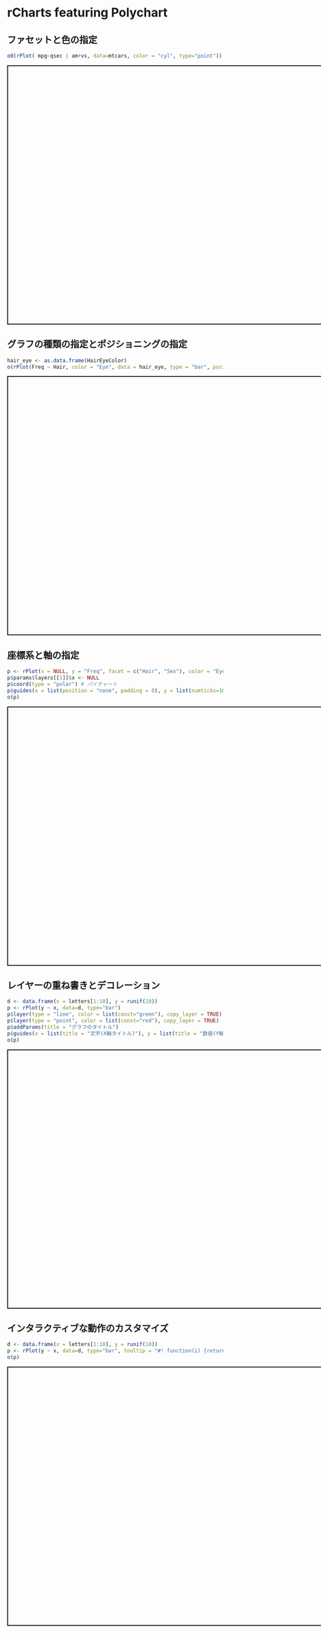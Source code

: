 # rCharts featuring Polychart




<!-- プロットのスタイル指定 -->
<style>
.rChart { border: solid 2px; margin: auto; width: 800px; height: 600px;}
</style>

## ファセットと色の指定

```r
o0(rPlot( mpg~qsec | am+vs, data=mtcars, color = "cyl", type="point"))
```

<script type='text/javascript' src=http://ramnathv.github.io/rCharts/libraries/widgets/polycharts/js/polychart2.standalone.js></script>
<div id = 'chart1d782b453af0' class = 'rChart polycharts'></div>
<script type='text/javascript'>
    var chartParams = {
 "dom": "chart1d782b453af0",
"width":    800,
"height":    600,
"layers": [
 {
 "x": "qsec",
"y": "mpg",
"data": {
 "mpg": [     21,     21,   22.8,   21.4,   18.7,   18.1,   14.3,   24.4,   22.8,   19.2,   17.8,   16.4,   17.3,   15.2,   10.4,   10.4,   14.7,   32.4,   30.4,   33.9,   21.5,   15.5,   15.2,   13.3,   19.2,   27.3,     26,   30.4,   15.8,   19.7,     15,   21.4 ],
"cyl": [      6,      6,      4,      6,      8,      6,      8,      4,      4,      6,      6,      8,      8,      8,      8,      8,      8,      4,      4,      4,      4,      8,      8,      8,      8,      4,      4,      4,      8,      6,      8,      4 ],
"disp": [    160,    160,    108,    258,    360,    225,    360,  146.7,  140.8,  167.6,  167.6,  275.8,  275.8,  275.8,    472,    460,    440,   78.7,   75.7,   71.1,  120.1,    318,    304,    350,    400,     79,  120.3,   95.1,    351,    145,    301,    121 ],
"hp": [    110,    110,     93,    110,    175,    105,    245,     62,     95,    123,    123,    180,    180,    180,    205,    215,    230,     66,     52,     65,     97,    150,    150,    245,    175,     66,     91,    113,    264,    175,    335,    109 ],
"drat": [    3.9,    3.9,   3.85,   3.08,   3.15,   2.76,   3.21,   3.69,   3.92,   3.92,   3.92,   3.07,   3.07,   3.07,   2.93,      3,   3.23,   4.08,   4.93,   4.22,    3.7,   2.76,   3.15,   3.73,   3.08,   4.08,   4.43,   3.77,   4.22,   3.62,   3.54,   4.11 ],
"wt": [   2.62,  2.875,   2.32,  3.215,   3.44,   3.46,   3.57,   3.19,   3.15,   3.44,   3.44,   4.07,   3.73,   3.78,   5.25,  5.424,  5.345,    2.2,  1.615,  1.835,  2.465,   3.52,  3.435,   3.84,  3.845,  1.935,   2.14,  1.513,   3.17,   2.77,   3.57,   2.78 ],
"qsec": [  16.46,  17.02,  18.61,  19.44,  17.02,  20.22,  15.84,     20,   22.9,   18.3,   18.9,   17.4,   17.6,     18,  17.98,  17.82,  17.42,  19.47,  18.52,   19.9,  20.01,  16.87,   17.3,  15.41,  17.05,   18.9,   16.7,   16.9,   14.5,   15.5,   14.6,   18.6 ],
"vs": [      0,      0,      1,      1,      0,      1,      0,      1,      1,      1,      1,      0,      0,      0,      0,      0,      0,      1,      1,      1,      1,      0,      0,      0,      0,      1,      0,      1,      0,      0,      0,      1 ],
"am": [      1,      1,      1,      0,      0,      0,      0,      0,      0,      0,      0,      0,      0,      0,      0,      0,      0,      1,      1,      1,      0,      0,      0,      0,      0,      1,      1,      1,      1,      1,      1,      1 ],
"gear": [      4,      4,      4,      3,      3,      3,      3,      4,      4,      4,      4,      3,      3,      3,      3,      3,      3,      4,      4,      4,      3,      3,      3,      3,      3,      4,      5,      5,      5,      5,      5,      4 ],
"carb": [      4,      4,      1,      1,      2,      1,      4,      2,      2,      4,      4,      3,      3,      3,      4,      4,      4,      1,      2,      1,      1,      2,      2,      4,      2,      1,      2,      2,      4,      6,      8,      2 ] 
},
"facet": [ "am", "vs" ],
"color": "cyl",
"type": "point" 
} 
],
"facet": {
 "type": "grid",
"x": "am",
"y": "vs" 
},
"guides": [],
"coord": [],
"id": "chart1d782b453af0" 
}
    _.each(chartParams.layers, function(el){
        el.data = polyjs.data(el.data)
    })
    var graph_chart1d782b453af0 = polyjs.chart(chartParams);
</script>


## グラフの種類の指定とポジショニングの指定

```r
hair_eye <- as.data.frame(HairEyeColor)
o(rPlot(Freq ~ Hair, color = "Eye", data = hair_eye, type = "bar", position = "dodge"))
```


<div id = 'chart1d7859b4eb0' class = 'rChart polycharts'></div>
<script type='text/javascript'>
    var chartParams = {
 "dom": "chart1d7859b4eb0",
"width":    800,
"height":    600,
"layers": [
 {
 "x": "Hair",
"y": "Freq",
"data": {
 "Hair": [ "Black", "Brown", "Red", "Blond", "Black", "Brown", "Red", "Blond", "Black", "Brown", "Red", "Blond", "Black", "Brown", "Red", "Blond", "Black", "Brown", "Red", "Blond", "Black", "Brown", "Red", "Blond", "Black", "Brown", "Red", "Blond", "Black", "Brown", "Red", "Blond" ],
"Eye": [ "Brown", "Brown", "Brown", "Brown", "Blue", "Blue", "Blue", "Blue", "Hazel", "Hazel", "Hazel", "Hazel", "Green", "Green", "Green", "Green", "Brown", "Brown", "Brown", "Brown", "Blue", "Blue", "Blue", "Blue", "Hazel", "Hazel", "Hazel", "Hazel", "Green", "Green", "Green", "Green" ],
"Sex": [ "Male", "Male", "Male", "Male", "Male", "Male", "Male", "Male", "Male", "Male", "Male", "Male", "Male", "Male", "Male", "Male", "Female", "Female", "Female", "Female", "Female", "Female", "Female", "Female", "Female", "Female", "Female", "Female", "Female", "Female", "Female", "Female" ],
"Freq": [     32,     53,     10,      3,     11,     50,     10,     30,     10,     25,      7,      5,      3,     15,      7,      8,     36,     66,     16,      4,      9,     34,      7,     64,      5,     29,      7,      5,      2,     14,      7,      8 ] 
},
"facet": null,
"color": "Eye",
"type": "bar",
"position": "dodge" 
} 
],
"facet": [],
"guides": [],
"coord": [],
"id": "chart1d7859b4eb0" 
}
    _.each(chartParams.layers, function(el){
        el.data = polyjs.data(el.data)
    })
    var graph_chart1d7859b4eb0 = polyjs.chart(chartParams);
</script>


## 座標系と軸の指定

```r
p <- rPlot(x = NULL, y = "Freq", facet = c("Hair", "Sex"), color = "Eye", data = hair_eye, type = "bar")
p$params$layers[[1]]$x <- NULL
p$coord(type = "polar") # パイチャート
p$guides(x = list(position = "none", padding = 0), y = list(numticks=10)) # 軸を変更
o(p)
```


<div id = 'chart1d7832727dad' class = 'rChart polycharts'></div>
<script type='text/javascript'>
    var chartParams = {
 "dom": "chart1d7832727dad",
"width":    800,
"height":    600,
"layers": [
 {
 "y": "Freq",
"data": {
 "Hair": [ "Black", "Brown", "Red", "Blond", "Black", "Brown", "Red", "Blond", "Black", "Brown", "Red", "Blond", "Black", "Brown", "Red", "Blond", "Black", "Brown", "Red", "Blond", "Black", "Brown", "Red", "Blond", "Black", "Brown", "Red", "Blond", "Black", "Brown", "Red", "Blond" ],
"Eye": [ "Brown", "Brown", "Brown", "Brown", "Blue", "Blue", "Blue", "Blue", "Hazel", "Hazel", "Hazel", "Hazel", "Green", "Green", "Green", "Green", "Brown", "Brown", "Brown", "Brown", "Blue", "Blue", "Blue", "Blue", "Hazel", "Hazel", "Hazel", "Hazel", "Green", "Green", "Green", "Green" ],
"Sex": [ "Male", "Male", "Male", "Male", "Male", "Male", "Male", "Male", "Male", "Male", "Male", "Male", "Male", "Male", "Male", "Male", "Female", "Female", "Female", "Female", "Female", "Female", "Female", "Female", "Female", "Female", "Female", "Female", "Female", "Female", "Female", "Female" ],
"Freq": [     32,     53,     10,      3,     11,     50,     10,     30,     10,     25,      7,      5,      3,     15,      7,      8,     36,     66,     16,      4,      9,     34,      7,     64,      5,     29,      7,      5,      2,     14,      7,      8 ] 
},
"facet": [ "Hair", "Sex" ],
"color": "Eye",
"type": "bar" 
} 
],
"facet": {
 "type": "grid",
"x": "Hair",
"y": "Sex" 
},
"guides": {
 "x": {
 "position": "none",
"padding":      0 
},
"y": {
 "numticks":     10 
} 
},
"coord": {
 "type": "polar" 
},
"id": "chart1d7832727dad" 
}
    _.each(chartParams.layers, function(el){
        el.data = polyjs.data(el.data)
    })
    var graph_chart1d7832727dad = polyjs.chart(chartParams);
</script>


## レイヤーの重ね書きとデコレーション


```r
d <- data.frame(x = letters[1:10], y = runif(10))
p <- rPlot(y ~ x, data=d, type="bar")
p$layer(type = "line", color = list(const="green"), copy_layer = TRUE)
p$layer(type = "point", color = list(const="red"), copy_layer = TRUE)
p$addParams(title = "グラフのタイトル")
p$guides(x = list(title = "文字(X軸タイトル)"), y = list(title = "数値(Y軸タイトル)"))
o(p)
```


<div id = 'chart1d784bf770ef' class = 'rChart polycharts'></div>
<script type='text/javascript'>
    var chartParams = {
 "dom": "chart1d784bf770ef",
"width":    800,
"height":    600,
"layers": [
 {
 "x": "x",
"y": "y",
"data": {
 "x": [ "a", "b", "c", "d", "e", "f", "g", "h", "i", "j" ],
"y": [ 0.91481, 0.93708, 0.28614, 0.83045, 0.64175, 0.5191, 0.73659, 0.13467, 0.65699, 0.70506 ] 
},
"facet": null,
"type": "bar" 
},
{
 "type": "line",
"color": {
 "const": "green" 
},
"x": "x",
"y": "y",
"data": {
 "x": [ "a", "b", "c", "d", "e", "f", "g", "h", "i", "j" ],
"y": [ 0.91481, 0.93708, 0.28614, 0.83045, 0.64175, 0.5191, 0.73659, 0.13467, 0.65699, 0.70506 ] 
},
"facet": null 
},
{
 "type": "point",
"color": {
 "const": "red" 
},
"x": "x",
"y": "y",
"data": {
 "x": [ "a", "b", "c", "d", "e", "f", "g", "h", "i", "j" ],
"y": [ 0.91481, 0.93708, 0.28614, 0.83045, 0.64175, 0.5191, 0.73659, 0.13467, 0.65699, 0.70506 ] 
},
"facet": null 
} 
],
"facet": [],
"guides": {
 "x": {
 "title": "文字(X軸タイトル)" 
},
"y": {
 "title": "数値(Y軸タイトル)" 
} 
},
"coord": [],
"title": "グラフのタイトル",
"id": "chart1d784bf770ef" 
}
    _.each(chartParams.layers, function(el){
        el.data = polyjs.data(el.data)
    })
    var graph_chart1d784bf770ef = polyjs.chart(chartParams);
</script>


## インタラクティブな動作のカスタマイズ

```r
d <- data.frame(x = letters[1:10], y = runif(10))
p <- rPlot(y ~ x, data=d, type="bar", tooltip = "#! function(i) {return('Xは「'+i.x+'」です');} !#")
o(p)
```


<div id = 'chart1d787d4c3af7' class = 'rChart polycharts'></div>
<script type='text/javascript'>
    var chartParams = {
 "dom": "chart1d787d4c3af7",
"width":    800,
"height":    600,
"layers": [
 {
 "x": "x",
"y": "y",
"data": {
 "x": [ "a", "b", "c", "d", "e", "f", "g", "h", "i", "j" ],
"y": [ 0.45774, 0.71911, 0.93467, 0.25543, 0.46229, 0.94001, 0.97823, 0.11749,  0.475, 0.56033 ] 
},
"facet": null,
"type": "bar",
"tooltip":  function(i) {return('Xは「'+i.x+'」です');}  
} 
],
"facet": [],
"guides": [],
"coord": [],
"id": "chart1d787d4c3af7" 
}
    _.each(chartParams.layers, function(el){
        el.data = polyjs.data(el.data)
    })
    var graph_chart1d787d4c3af7 = polyjs.chart(chartParams);
</script>

